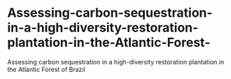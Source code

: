 # Assessing-carbon-sequestration-in-a-high-diversity-restoration-plantation-in-the-Atlantic-Forest-
Assessing carbon sequestration in a high-diversity restoration plantation in the Atlantic Forest of Brazil 
